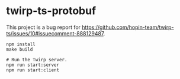 # twirp-ts-protobuf

This project is a bug report for
https://github.com/hopin-team/twirp-ts/issues/10#issuecomment-888129487.

```
npm install
make build

# Run the Twirp server.
npm run start:server
npm run start:client
```
